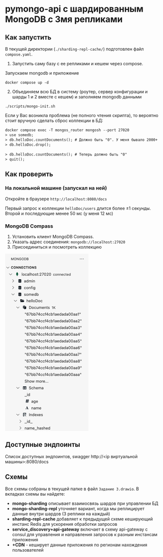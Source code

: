 # pymongo-api с шардированным MongoDB с 3мя репликами

## Как запустить

В текущей директории (`./sharding-repl-cache/`) подготовлен файл `compose.yaml`.

1. Запустить саму базу с ее репликами и кешем через compose.

Запускаем mongodb и приложение

```shell
docker compose up -d
```

2. Объединяем всю БД в систему (роутер, сервер конфигурации и шарды 1 и 2 вместе с кешем) и заполняем mongodb данными

```shell
./scripts/mongo-init.sh
```

Если у Вас возникла проблема (не полного чтения скрипта), то вероятно стоит вручную сделать сброс коллекции в БД:

```shell
docker compose exec -T mongos_router mongosh --port 27020
> use somedb;
> db.helloDoc.countDocuments(); # Должно быть "0". У меня бывало 2000+
> db.helloDoc.drop();

> db.helloDoc.countDocuments(); # Теперь должно быть "0"
> quit();
```

## Как проверить

### На локальной машине (запускал на ней)

Откройте в браузере `http://localhost:8080/docs`

Первый запрос к коллекции `helloDoc/users` длится более ±1 секунды. Второй и последующие менее 50 мс (у меня 12 мс)

### MongoDB Compass

1. Установить клиент MongoDB Compass.
2. Указать адрес соединения: `mongodb://localhost:27020`
3. Присоединиться и посмотреть коллекцию

![1740338902246](image/README/1740338902246.png)


## Доступные эндпоинты

Список доступных эндпоинтов, swagger http://<ip виртуальной машины>:8080/docs

## Схемы

Все схемы собраны в текущей папке в файл `Задание 3.drawio`. В вкладках схемы вы найдете:

- **mongo-sharding** описывает взаимосвязь шардов при управлении БД
- **mongo-sharding-repl** уточняет вариант, когда мы реплицирует данные внутри шардов (3 реплики на каждый)
- **sharding-repl-cache** добавляет к предыдущей схеме кеширующий инстанс Redis для ускорения обработки запросов
- **service_discovery+api-gateway** включает в схему api-gateway c consul для управления и направления запросов к разным инстансам приложения
- **+CDN** - кеширует данные приложения по регионам нахождения пользователей